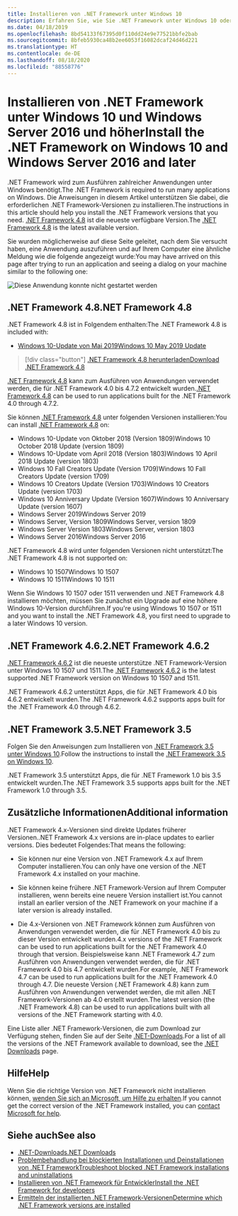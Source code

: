 ```yaml
---
title: Installieren von .NET Framework unter Windows 10
description: Erfahren Sie, wie Sie .NET Framework unter Windows 10 oder Windows Server 2016 installieren.
ms.date: 04/18/2019
ms.openlocfilehash: 8bd54133f67395d0f110dd24e9e77521bbfe2bab
ms.sourcegitcommit: 8bfeb5930ca48b2ee6053f16082dcaf24d46d221
ms.translationtype: HT
ms.contentlocale: de-DE
ms.lasthandoff: 08/18/2020
ms.locfileid: "88558776"
---
```

# <a name="install-the-net-framework-on-windows-10-and-windows-server-2016-and-later"></a><span data-ttu-id="3a860-103">Installieren von .NET Framework unter Windows 10 und Windows Server 2016 und höher</span><span class="sxs-lookup"><span data-stu-id="3a860-103">Install the .NET Framework on Windows 10 and Windows Server 2016 and later</span></span>

<span data-ttu-id="3a860-104">.NET Framework wird zum Ausführen zahlreicher Anwendungen unter Windows benötigt.</span><span class="sxs-lookup"><span data-stu-id="3a860-104">The .NET Framework is required to run many applications on Windows.</span></span> <span data-ttu-id="3a860-105">Die Anweisungen in diesem Artikel unterstützen Sie dabei, die erforderlichen .NET Framework-Versionen zu installieren.</span><span class="sxs-lookup"><span data-stu-id="3a860-105">The instructions in this article should help you install the .NET Framework versions that you need.</span></span> <span data-ttu-id="3a860-106">[.NET Framework 4.8](https://github.com/Microsoft/dotnet/tree/master/releases/net48) ist die neueste verfügbare Version.</span><span class="sxs-lookup"><span data-stu-id="3a860-106">The [.NET Framework 4.8](https://github.com/Microsoft/dotnet/tree/master/releases/net48) is the latest available version.</span></span>

<span data-ttu-id="3a860-107">Sie wurden möglicherweise auf diese Seite geleitet, nach dem Sie versucht haben, eine Anwendung auszuführen und auf Ihrem Computer eine ähnliche Meldung wie die folgende angezeigt wurde:</span><span class="sxs-lookup"><span data-stu-id="3a860-107">You may have arrived on this page after trying to run an application and seeing a dialog on your machine similar to the following one:</span></span>

![Diese Anwendung konnte nicht gestartet werden](./media/this-application-could-not-be-started.png)

## <a name="net-framework-48"></a><span data-ttu-id="3a860-109">.NET Framework 4.8</span><span class="sxs-lookup"><span data-stu-id="3a860-109">.NET Framework 4.8</span></span>

<span data-ttu-id="3a860-110">.NET Framework 4.8 ist in Folgendem enthalten:</span><span class="sxs-lookup"><span data-stu-id="3a860-110">The .NET Framework 4.8 is included with:</span></span>

- [<span data-ttu-id="3a860-111">Windows 10-Update von Mai 2019</span><span class="sxs-lookup"><span data-stu-id="3a860-111">Windows 10 May 2019 Update</span></span>](https://support.microsoft.com/help/4028685/windows-10-get-the-update)

> [!div class="button"]
> [<span data-ttu-id="3a860-112">.NET Framework 4.8 herunterladen</span><span class="sxs-lookup"><span data-stu-id="3a860-112">Download .NET Framework 4.8</span></span>](https://dotnet.microsoft.com/download/dotnet-framework/net48)

<span data-ttu-id="3a860-113">[.NET Framework 4.8](https://dotnet.microsoft.com/download/dotnet-framework/net48) kann zum Ausführen von Anwendungen verwendet werden, die für .NET Framework 4.0 bis 4.7.2 entwickelt wurden.</span><span class="sxs-lookup"><span data-stu-id="3a860-113">[.NET Framework 4.8](https://dotnet.microsoft.com/download/dotnet-framework/net48) can be used to run applications built for the .NET Framework 4.0 through 4.7.2.</span></span>

<span data-ttu-id="3a860-114">Sie können [.NET Framework 4.8](https://dotnet.microsoft.com/download/dotnet-framework/net48) unter folgenden Versionen installieren:</span><span class="sxs-lookup"><span data-stu-id="3a860-114">You can install [.NET Framework 4.8](https://dotnet.microsoft.com/download/dotnet-framework/net48) on:</span></span>

- <span data-ttu-id="3a860-115">Windows 10-Update von Oktober 2018 (Version 1809)</span><span class="sxs-lookup"><span data-stu-id="3a860-115">Windows 10 October 2018 Update (version 1809)</span></span>
- <span data-ttu-id="3a860-116">Windows 10-Update vom April 2018 (Version 1803)</span><span class="sxs-lookup"><span data-stu-id="3a860-116">Windows 10 April 2018 Update (version 1803)</span></span>
- <span data-ttu-id="3a860-117">Windows 10 Fall Creators Update (Version 1709)</span><span class="sxs-lookup"><span data-stu-id="3a860-117">Windows 10 Fall Creators Update (version 1709)</span></span>
- <span data-ttu-id="3a860-118">Windows 10 Creators Update (Version 1703)</span><span class="sxs-lookup"><span data-stu-id="3a860-118">Windows 10 Creators Update (version 1703)</span></span>
- <span data-ttu-id="3a860-119">Windows 10 Anniversary Update (Version 1607)</span><span class="sxs-lookup"><span data-stu-id="3a860-119">Windows 10 Anniversary Update (version 1607)</span></span>
- <span data-ttu-id="3a860-120">Windows Server 2019</span><span class="sxs-lookup"><span data-stu-id="3a860-120">Windows Server 2019</span></span>
- <span data-ttu-id="3a860-121">Windows Server, Version 1809</span><span class="sxs-lookup"><span data-stu-id="3a860-121">Windows Server, version 1809</span></span>
- <span data-ttu-id="3a860-122">Windows Server Version 1803</span><span class="sxs-lookup"><span data-stu-id="3a860-122">Windows Server, version 1803</span></span>
- <span data-ttu-id="3a860-123">Windows Server 2016</span><span class="sxs-lookup"><span data-stu-id="3a860-123">Windows Server 2016</span></span>

<span data-ttu-id="3a860-124">.NET Framework 4.8 wird unter folgenden Versionen nicht unterstützt:</span><span class="sxs-lookup"><span data-stu-id="3a860-124">The .NET Framework 4.8 is not supported on:</span></span>

- <span data-ttu-id="3a860-125">Windows 10 1507</span><span class="sxs-lookup"><span data-stu-id="3a860-125">Windows 10 1507</span></span>
- <span data-ttu-id="3a860-126">Windows 10 1511</span><span class="sxs-lookup"><span data-stu-id="3a860-126">Windows 10 1511</span></span>

<span data-ttu-id="3a860-127">Wenn Sie Windows 10 1507 oder 1511 verwenden und .NET Framework 4.8 installieren möchten, müssen Sie zunächst ein Upgrade auf eine höhere Windows 10-Version durchführen.</span><span class="sxs-lookup"><span data-stu-id="3a860-127">If you're using Windows 10 1507 or 1511 and you want to install the .NET Framework 4.8, you first need to upgrade to a later Windows 10 version.</span></span>

## <a name="net-framework-462"></a><span data-ttu-id="3a860-128">.NET Framework 4.6.2</span><span class="sxs-lookup"><span data-stu-id="3a860-128">.NET Framework 4.6.2</span></span>

<span data-ttu-id="3a860-129">[.NET Framework 4.6.2](https://dotnet.microsoft.com/download/dotnet-framework/net462) ist die neueste unterstütze .NET Framework-Version unter Windows 10 1507 und 1511.</span><span class="sxs-lookup"><span data-stu-id="3a860-129">The [.NET Framework 4.6.2](https://dotnet.microsoft.com/download/dotnet-framework/net462) is the latest supported .NET Framework version on Windows 10 1507 and 1511.</span></span>

<span data-ttu-id="3a860-130">.NET Framework 4.6.2 unterstützt Apps, die für .NET Framework 4.0 bis 4.6.2 entwickelt wurden.</span><span class="sxs-lookup"><span data-stu-id="3a860-130">The .NET Framework 4.6.2 supports apps built for the .NET Framework 4.0 through 4.6.2.</span></span>

## <a name="net-framework-35"></a><span data-ttu-id="3a860-131">.NET Framework 3.5</span><span class="sxs-lookup"><span data-stu-id="3a860-131">.NET Framework 3.5</span></span>

<span data-ttu-id="3a860-132">Folgen Sie den Anweisungen zum Installieren von [.NET Framework 3.5 unter Windows 10](dotnet-35-windows-10.md).</span><span class="sxs-lookup"><span data-stu-id="3a860-132">Follow the instructions to install the [.NET Framework 3.5 on Windows 10](dotnet-35-windows-10.md).</span></span>

<span data-ttu-id="3a860-133">.NET Framework 3.5 unterstützt Apps, die für .NET Framework 1.0 bis 3.5 entwickelt wurden.</span><span class="sxs-lookup"><span data-stu-id="3a860-133">The .NET Framework 3.5 supports apps built for the .NET Framework 1.0 through 3.5.</span></span>

## <a name="additional-information"></a><span data-ttu-id="3a860-134">Zusätzliche Informationen</span><span class="sxs-lookup"><span data-stu-id="3a860-134">Additional information</span></span>

<span data-ttu-id="3a860-135">.NET Framework 4.x-Versionen sind direkte Updates früherer Versionen.</span><span class="sxs-lookup"><span data-stu-id="3a860-135">.NET Framework 4.x versions are in-place updates to earlier versions.</span></span> <span data-ttu-id="3a860-136">Dies bedeutet Folgendes:</span><span class="sxs-lookup"><span data-stu-id="3a860-136">That means the following:</span></span>

- <span data-ttu-id="3a860-137">Sie können nur eine Version von .NET Framework 4.x auf Ihrem Computer installieren.</span><span class="sxs-lookup"><span data-stu-id="3a860-137">You can only have one version of the .NET Framework 4.x installed on your machine.</span></span>

- <span data-ttu-id="3a860-138">Sie können keine frühere .NET Framework-Version auf Ihrem Computer installieren, wenn bereits eine neuere Version installiert ist.</span><span class="sxs-lookup"><span data-stu-id="3a860-138">You cannot install an earlier version of the .NET Framework on your machine if a later version is already installed.</span></span>

- <span data-ttu-id="3a860-139">Die 4.x-Versionen von .NET Framework können zum Ausführen von Anwendungen verwendet werden, die für .NET Framework 4.0 bis zu dieser Version entwickelt wurden.</span><span class="sxs-lookup"><span data-stu-id="3a860-139">4.x versions of the .NET Framework can be used to run applications built for the .NET Framework 4.0 through that version.</span></span> <span data-ttu-id="3a860-140">Beispielsweise kann .NET Framework 4.7 zum Ausführen von Anwendungen verwendet werden, die für .NET Framework 4.0 bis 4.7 entwickelt wurden.</span><span class="sxs-lookup"><span data-stu-id="3a860-140">For example, .NET Framework 4.7 can be used to run applications built for the .NET Framework 4.0 through 4.7.</span></span> <span data-ttu-id="3a860-141">Die neueste Version (.NET Framework 4.8) kann zum Ausführen von Anwendungen verwendet werden, die mit allen .NET Framework-Versionen ab 4.0 erstellt wurden.</span><span class="sxs-lookup"><span data-stu-id="3a860-141">The latest version (the .NET Framework 4.8) can be used to run applications built with all versions of the .NET Framework starting with 4.0.</span></span>

<span data-ttu-id="3a860-142">Eine Liste aller .NET Framework-Versionen, die zum Download zur Verfügung stehen, finden Sie auf der Seite [.NET-Downloads](https://dotnet.microsoft.com/download).</span><span class="sxs-lookup"><span data-stu-id="3a860-142">For a list of all the versions of the .NET Framework available to download, see the [.NET Downloads](https://dotnet.microsoft.com/download) page.</span></span>

## <a name="help"></a><span data-ttu-id="3a860-143">Hilfe</span><span class="sxs-lookup"><span data-stu-id="3a860-143">Help</span></span>

<span data-ttu-id="3a860-144">Wenn Sie die richtige Version von .NET Framework nicht installieren können, [wenden Sie sich an Microsoft, um Hilfe zu erhalten](mailto:dotnet-install-help@service.microsoft.com?subject=Install-Help).</span><span class="sxs-lookup"><span data-stu-id="3a860-144">If you cannot get the correct version of the .NET Framework installed, you can [contact Microsoft for help](mailto:dotnet-install-help@service.microsoft.com?subject=Install-Help).</span></span>

## <a name="see-also"></a><span data-ttu-id="3a860-145">Siehe auch</span><span class="sxs-lookup"><span data-stu-id="3a860-145">See also</span></span>

- [<span data-ttu-id="3a860-146">.NET-Downloads</span><span class="sxs-lookup"><span data-stu-id="3a860-146">.NET Downloads</span></span>](https://dotnet.microsoft.com/download)
- [<span data-ttu-id="3a860-147">Problembehandlung bei blockierten Installationen und Deinstallationen von .NET Framework</span><span class="sxs-lookup"><span data-stu-id="3a860-147">Troubleshoot blocked .NET Framework installations and uninstallations</span></span>](troubleshoot-blocked-installations-and-uninstallations.md)
- [<span data-ttu-id="3a860-148">Installieren von .NET Framework für Entwickler</span><span class="sxs-lookup"><span data-stu-id="3a860-148">Install the .NET Framework for developers</span></span>](guide-for-developers.md)
- [<span data-ttu-id="3a860-149">Ermitteln der installierten .NET Framework-Versionen</span><span class="sxs-lookup"><span data-stu-id="3a860-149">Determine which .NET Framework versions are installed</span></span>](../migration-guide/how-to-determine-which-versions-are-installed.md)
